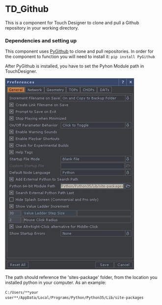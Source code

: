 # TD_Github

This is a component for Touch Designer to clone and pull a Github repository in your working directory.

### Dependencies and setting up

This component uses [PyGithub](https://github.com/PyGithub/PyGithub) to clone and pull repositories. In order for the component to function you will need to install it:
`pip install PyGithub`


After PyGithub is installed, you have to set the Pyhon Module path in TouchDesigner.

![](Documentation/preferences.jpg)

The path should reference the 'sites-package' folder, from the location you installed python in your computer. As an example:

`C:/Users/**your user**/AppData/Local/Programs/Python/Python35/Lib/site-packages`
